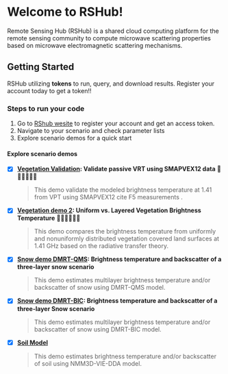 # Welcome to RSHub!
Remote Sensing Hub (RSHub) is a shared cloud computing platform for the remote sensing community to compute microwave scattering properties based on microwave electromagnetic scattering mechanisms.

## Getting Started
RSHub utilizing **tokens** to run, query, and download results. Register your account today to get a token!!

### Steps to run your code
1. Go to [RShub wesite](https://rshub.zju.edu.cn/Login) to register your account and get an access token.
2. Navigate to your scenario and check parameter lists
3. Explore scenario demos for a quick start
      
#### Explore scenario demos
- [x] **[Vegetation Validation](https://github.com/zjuiEMLab/rshub/blob/main/demo/Vegetation-Validation.ipynb): Validate passive VRT using SMAPVEX12 data** 🌵🌲🌳🎍🎋🌾

    > This demo validate the modeled brightness temperature at 1.41 from VPT using SMAPVEX12 cite F5 measurements .

- [x] **[Vegetation demo 2](https://github.com/zjuiEMLabrshub/rshub/blob/main/demo/Vegetation-demo-2.ipynb): Uniform vs. Layered Vegetation Brightness Temperature** 🌵🌲🌳🎍🎋🌾

    > This demo compares the brightness temperature from uniformly and nonuniformly distributed vegetation covered land surfaces at 1.41 GHz based on the radiative transfer theory.

- [x] **[Snow demo DMRT-QMS](https://github.com/zjuiEMLab/rshub/blob/main/demo/Snow-demo-DMRT-QMS.ipynb): Brightness temperature and backscatter of a three-layer snow scenario**

    > This demo estimates multilayer brightness temperature and/or backscatter of snow using DMRT-QMS model.

- [x] **[Snow demo DMRT-BIC](https://github.com/zjuiEMLab/rshub/blob/main/demo/Snow-demo-DMRT-BIC.ipynb): Brightness temperature and backscatter of a three-layer Snow scenario**

    > This demo estimates multilayer brightness temperature and/or backscatter of snow using DMRT-BIC model.

- [x] **[Soil Model](https://github.com/zjuiEMLab/rshub/blob/main/demo/Soil-demo-1.ipynb)**
    > This demo estimates brightness temperature and/or backscatter of soil using NMM3D-VIE-DDA model.
